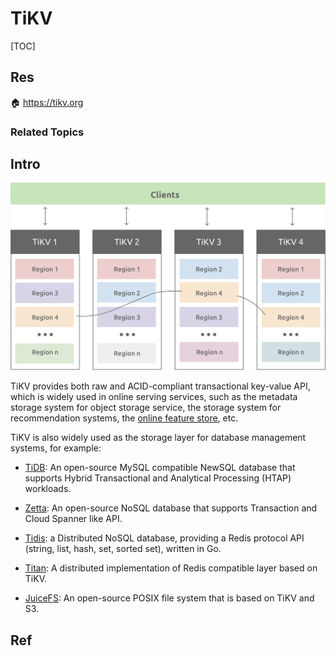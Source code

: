 # TiKV

[TOC]



## Res
🏠 https://tikv.org


### Related Topics



## Intro
![tikv architecture](../../../../../../../Assets/Pics/tikv-architecture.svg)

TiKV provides both raw and ACID-compliant transactional key-value API, which is widely used in online serving services, such as the metadata storage system for object storage service, the storage system for recommendation systems, the [online feature store](https://www.featurestore.org/), etc.

TiKV is also widely used as the storage layer for database management systems, for example:
- [TiDB](https://github.com/pingcap/tidb): An open-source MySQL compatible NewSQL database that supports Hybrid Transactional and Analytical Processing (HTAP) workloads.

- [Zetta](https://github.com/zhihu/zetta): An open-source NoSQL database that supports Transaction and Cloud Spanner like API.

- [Tidis](https://github.com/yongman/tidis): a Distributed NoSQL database, providing a Redis protocol API (string, list, hash, set, sorted set), written in Go.

- [Titan](https://github.com/distributedio/titan): A distributed implementation of Redis compatible layer based on TiKV.

- [JuiceFS](https://github.com/juicedata/juicefs): An open-source POSIX file system that is based on TiKV and S3.

  

## Ref

  